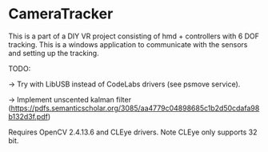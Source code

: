 # CameraTracker
This is a part of a DIY VR project consisting of hmd + controllers with 6 DOF tracking. This is a windows application to communicate with the sensors and setting up the tracking.

TODO:

  -> Try with LibUSB instead of CodeLabs drivers (see psmove service).
  
  -> Implement unscented kalman filter (https://pdfs.semanticscholar.org/3085/aa4779c04898685c1b2d50cdafa98b132d3f.pdf)
 

Requires OpenCV 2.4.13.6 and CLEye drivers. Note CLEye only supports 32 bit.

